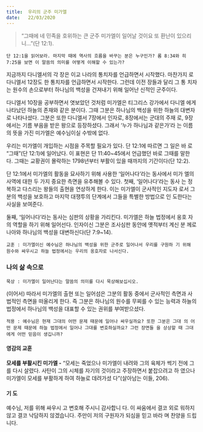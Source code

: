 ```yaml
---
title:  우리의 군주 미가엘
date:   22/03/2020
---
```


> <p></p>
> “그때에 네 민족을 호위하는 큰 군주 미가엘이 일어날 것이요 또 환난이 있으리니…”(단 12:1).

`단 12:1을 읽어보라. 마지막 때에 역사의 흐름을 바꾸는 분은 누구인가? 롬 8:34와
히 7:25을 보면 이 말씀의 의미를 어떻게 이해할 수 있는가?`

지금까지 다니엘서의 각 장은 이교 나라의 통치자를 언급하면서 시작했다. 마찬가지
로 다니엘서 12장도 한 통치자를 언급하면서 시작한다. 그런데 이전 장들과 달리 그 통
치자는 원수의 손으로부터 하나님의 백성을 건져내기 위해 일어난 신적인 군주이다.

다니엘서 10장을 공부하면서 엿보았던 것처럼 미가엘은 티그리스 강가에서 다니엘
에게 나타났던 하늘의 존재와 같은 분이다. 그때 그분은 하나님의 백성을 위한 하늘의
대변자로 나타나셨다. 그분은 또한 다니엘서 7장에서 인자로, 8장에서는 군대의 주재
로, 9장에서는 기름 부음을 받은 왕으로 등장하셨다. 그래서 ‘누가 하나님과 같은가’라
는 이름의 뜻을 가진 미가엘은 예수님이실 수밖에 없다.

우리는 미가엘이 개입하는 시점을 주목할 필요가 있다. 단 12:1에 따르면 그 일은 바
로 “그때”(단 12:1)에 일어났다. 이 표현은 단 11:40~45에서 언급했던 바로 그때를 말한
다. 그때는 교황권이 몰락하는 1798년부터 부활이 있을 때까지의 기간이다(단 12:2).

단 12:1에서 미가엘의 활동을 묘사하기 위해 사용한 ‘일어나다’라는 동사에서 미가
엘의 사역에 대한 두 가지 중요한 측면을 유추해볼 수 있다. 첫째, ‘일어나다’라는 동사
는 정복하고 다스리는 왕들의 출현을 연상하게 한다. 이는 미가엘이 군사적인 지도자
로서 그분의 백성을 보호하고 마지막 대쟁투의 단계에서 그들을 특별한 방법으로 인
도한다는 사실을 보여준다.

둘째, ‘일어나다’라는 동사는 심판의 상황을 가리킨다. 미가엘은 하늘 법정에서 옹호
자의 역할을 하기 위해 일어선다. 인자이신 그분은 조사심판 동안에 옛적부터 계신 분
께로 나아와 하나님의 백성을 대변하신다(단 7:9~14).

`교훈 : 미가엘이신 예수님은 하나님의 백성을 위한 군주로 일어나서 우리를 구원하
기 위해 원수와 싸우시고 하늘 법정에서는 우리의 옹호자로 나서신다.`

### 나의 삶 속으로

`묵상 : 미가엘이 일어난다는 말씀의 의미를 다시 묵상해보십시오.`

(이어서) 따라서 미가엘의 출현 또는 일어섬은 그분의 활동 중에서 군사적인 측면과
사법적인 측면을 떠올리게 한다. 즉 그분은 하나님의 원수를 무찌를 수 있는 능력과
하늘의 법정에서 하나님의 백성을 대표할 수 있는 권위를 부여받으셨다.

`적용 : 예수님은 현재 그대의 어떤 문제 때문에 일어나 싸우실까요? 또한 그분은 그대
의 어떤 문제 때문에 하늘 법정에서 일어나 그대를 변호하실까요? 그런 장면들
을 상상할 때 그대에게 어떤 믿음이 생깁니까?`

#### 영감의 교훈

**모세를 부활시킨 미가엘 -** “모세는 죽었으나 미가엘이
내려와 그의 육체가 썩기 전에 그를 다시 살렸다. 사탄이
그의 시체를 자기의 것이라고 주장하면서 붙잡으려고 하
였으나 미가엘이 모세를 부활하게 하여 하늘로 데려가셨
다”(살아남는 이들, 206).

#### 기 도

예수님, 저를 위해 싸우시
고 변호해 주시니 감사합니
다. 이 싸움에서 결코 외로
워하지 않고 결코 낙담하지
않겠습니다. 주만이 저의
구원자가 되심을 믿고 바라
며 찬양을 드립니다.